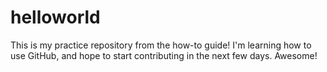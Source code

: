 # helloworld

This is my practice repository from the how-to guide! I'm learning how to use GitHub, and hope to start contributing in the next few days. Awesome!
